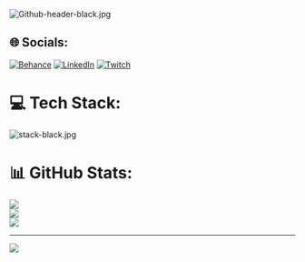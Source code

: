 


![Github-header-black.jpg](https://i.postimg.cc/cLjKHXwj/Github-header-black.jpg)


## 🌐 Socials:
[![Behance](https://i.postimg.cc/sxQWKqYp/SOCIALS.jpg)](https://behance.net/https://www.behance.net/mangodev_1) [![LinkedIn](https://img.shields.io/badge/LinkedIn-%230077B5.svg?logo=linkedin&logoColor=white)](https://linkedin.com/in/https://www.linkedin.com/in/mangodev/) [![Twitch](https://img.shields.io/badge/Twitch-%239146FF.svg?logo=Twitch&logoColor=white)](https://twitch.tv/Mi4go) 

# 💻 Tech Stack:
![stack-black.jpg](https://i.postimg.cc/NFYDng01/stack-black.jpg)

# 📊 GitHub Stats:
![](https://github-readme-stats.vercel.app/api?username=Magodelva25&theme=dark&hide_border=false&include_all_commits=false&count_private=false)<br/>
![](https://github-readme-streak-stats.herokuapp.com/?user=Magodelva25&theme=dark&hide_border=false)<br/>
![](https://github-readme-stats.vercel.app/api/top-langs/?username=Magodelva25&theme=dark&hide_border=false&include_all_commits=false&count_private=false&layout=compact)

---
[![](https://visitcount.itsvg.in/api?id=Magodelva25&icon=0&color=0)](https://visitcount.itsvg.in)

<!-- Proudly created with GPRM ( https://gprm.itsvg.in ) -->
